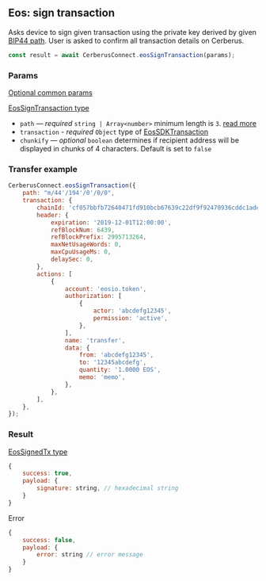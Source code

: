 ## Eos: sign transaction

Asks device to sign given transaction using the private key derived by given [BIP44 path](../path.md). User is asked to confirm all transaction
details on Cerberus.

```javascript
const result = await CerberusConnect.eosSignTransaction(params);
```

### Params

[Optional common params](commonParams.md)

[EosSignTransaction type](https://github.com/Cerberus-Wallet/cerberus-suite/blob/develop/packages/connect/src/types/api/eos/index.ts)

-   `path` — _required_ `string | Array<number>` minimum length is `3`. [read more](../path.md)
-   `transaction` - _required_ `Object` type of [EosSDKTransaction](https://github.com/Cerberus-Wallet/cerberus-suite/blob/develop/packages/connect/src/types/api/eos/index.ts)
-   `chunkify` — _optional_ `boolean` determines if recipient address will be displayed in chunks of 4 characters. Default is set to `false`

### Transfer example

```javascript
CerberusConnect.eosSignTransaction({
    path: "m/44'/194'/0'/0/0",
    transaction: {
        chainId: 'cf057bbfb72640471fd910bcb67639c22df9f92470936cddc1ade0e2f2e7dc4f',
        header: {
            expiration: '2019-12-01T12:00:00',
            refBlockNum: 6439,
            refBlockPrefix: 2995713264,
            maxNetUsageWords: 0,
            maxCpuUsageMs: 0,
            delaySec: 0,
        },
        actions: [
            {
                account: 'eosio.token',
                authorization: [
                    {
                        actor: 'abcdefg12345',
                        permission: 'active',
                    },
                ],
                name: 'transfer',
                data: {
                    from: 'abcdefg12345',
                    to: '12345abcdefg',
                    quantity: '1.0000 EOS',
                    memo: 'memo',
                },
            },
        ],
    },
});
```

### Result

[EosSignedTx type](https://github.com/Cerberus-Wallet/cerberus-suite/blob/develop/packages/protobuf/src/messages.ts)

```javascript
{
    success: true,
    payload: {
        signature: string, // hexadecimal string
    }
}
```

Error

```javascript
{
    success: false,
    payload: {
        error: string // error message
    }
}
```
